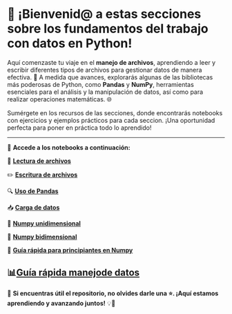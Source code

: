 # 🚀 ¡Bienvenid@ a estas secciones sobre los fundamentos del trabajo con datos en Python!

Aquí comenzaste tu viaje en el **manejo de archivos**, aprendiendo a leer y escribir diferentes tipos de archivos para gestionar datos de manera efectiva. 📄 A medida que avances, explorarás algunas de las bibliotecas más poderosas de Python, como **Pandas** y **NumPy**, herramientas esenciales para el análisis y la manipulación de datos, así como para realizar operaciones matemáticas. 🌐

Sumérgete en los recursos de las secciones, donde encontrarás notebooks con ejercicios y ejemplos prácticos para cada seccion. ¡Una oportunidad perfecta para poner en práctica todo lo aprendido!

---

🔗 **Accede a los notebooks a continuación:**

📂 **[Lectura de archivos](https://colab.research.google.com/drive/1IWg5MM-p_DP5dn3nU5gr9ne1_GgFEI4U?usp=sharing)**

✏️ **[Escritura de archivos](https://colab.research.google.com/drive/1TM80345R1DQwTpil5YXFg5QUBfzTlpgQ?usp=sharing)**

🔍 **[Uso de Pandas](https://colab.research.google.com/drive/1ARQa8UEklbZheFrsNUEgkvUk7mv2tAIs?usp=sharing)**

📥 **[Carga de datos](https://colab.research.google.com/drive/1YbcKODCOj1Zt_01Sdb1SDvYTiO21RBOz?usp=sharing)**

🔢 **[Numpy unidimensional](https://colab.research.google.com/drive/1WCsjlxS9gdYjJATDsyhAHEevzMID5jXE?usp=sharing)**

🧮 **[Numpy bidimensional](https://colab.research.google.com/drive/1zMZ4ss2GuXee_kDLLCQJtKfir2erOwgp?usp=sharing)**

🚀 **[Guía rápida para principiantes en Numpy](https://drive.google.com/file/d/1y_feSHIvWjBA0nqgXR-fgpnEJd9uw3GT/view?usp=sharing)**

📊**[Guía rápida manejode datos](#)**
---


🌟 **Si encuentras útil el repositorio, no olvides darle una ⭐. ¡Aquí estamos aprendiendo y avanzando juntos!** 💡🤝
